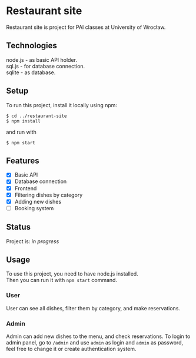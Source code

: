 # Restaurant site
Restaurant site is project for PAI classes at University of Wrocław.

## Technologies
node.js - as basic API holder. <br>
sql.js - for database connection. <br>
sqlite - as database.

## Setup
To run this project, install it locally using npm:

```
$ cd ../restaurant-site
$ npm install
```

and run with

```
$ npm start
```

## Features
- [x] Basic API
- [x] Database connection
- [X] Frontend
- [X] Filtering dishes by category
- [X] Adding new dishes
- [ ] Booking system

## Status
Project is: _in progress_

## Usage
To use this project, you need to have node.js installed. <br>
Then you can run it with `npm start` command.

### User 
User can see all dishes, filter them by category, and make reservations.

### Admin
Admin can add new dishes to the menu, and check reservations.
To login to admin panel, go to `/admin` and use `admin` as login and `admin` as password, feel free to change it or create authentication system.
